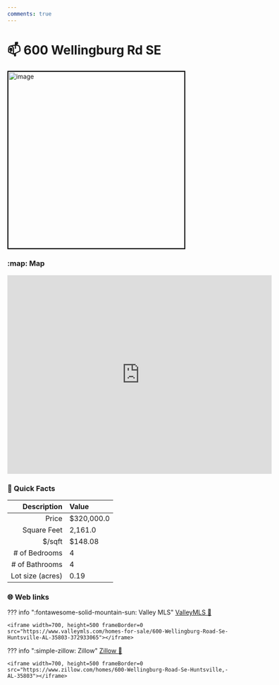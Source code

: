 ```yaml
---
comments: true
---
```


# 📫 600 Wellingburg Rd SE

<img
    src="https://realestatedigital.propertiescdn.com/ListingImages/alnaris-p/images/0/0/21862801.jpg" 
   alt="image" 
   width="400" 
   style="border:2px solid black"> 

### :map: Map

<iframe src="https://www.google.com/maps/embed?pb=!1m18!1m12!1m3!1d6567.128061011582!2d-86.56254062426918!3d34.615184272950216!2m3!1f0!2f0!3f0!3m2!1i1024!2i768!4f13.1!3m3!1m2!1s0x88620d1554ada4bf%3A0x85cf1627b73e46bd!2s600%20Wellingburg%20Rd%20SE%2C%20Huntsville%2C%20AL%2035803!5e0!3m2!1sen!2sus!4v1717972817310!5m2!1sen!2sus" width="600" height="450" style="border:0;" allowfullscreen="" loading="lazy" referrerpolicy="no-referrer-when-downgrade"></iframe>

### :open_file_folder: Quick Facts
| Description       | Value |
| ----------------: | :---- |
| Price             | $320,000.0 |
| Square Feet       | 2,161.0 |
| $/sqft            | $148.08 |
| # of Bedrooms     | 4 |
| # of Bathrooms    | 4 |
| Lot size (acres)  | 0.19 |

### :globe_with_meridians: Web links

??? info ":fontawesome-solid-mountain-sun:  Valley MLS"
    [ValleyMLS 	:link:](https://www.valleymls.com/homes-for-sale/600-Wellingburg-Road-Se-Huntsville-AL-35803-372933065)

    <iframe width=700, height=500 frameBorder=0 src="https://www.valleymls.com/homes-for-sale/600-Wellingburg-Road-Se-Huntsville-AL-35803-372933065"></iframe>

??? info ":simple-zillow:  Zillow"
    [Zillow :link:](https://www.zillow.com/homes/600-Wellingburg-Road-Se-Huntsville,-AL-35803)

    <iframe width=700, height=500 frameBorder=0 src="https://www.zillow.com/homes/600-Wellingburg-Road-Se-Huntsville,-AL-35803"></iframe>
